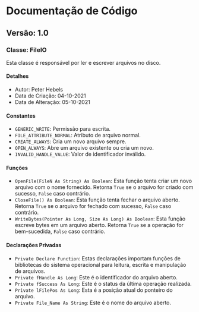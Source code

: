 # Documentação de Código

## Versão: 1.0

### Classe: FileIO

Esta classe é responsável por ler e escrever arquivos no disco.

#### Detalhes

- Autor: Peter Hebels
- Data de Criação: 04-10-2021
- Data de Alteração: 05-10-2021

#### Constantes

- `GENERIC_WRITE`: Permissão para escrita.
- `FILE_ATTRIBUTE_NORMAL`: Atributo de arquivo normal.
- `CREATE_ALWAYS`: Cria um novo arquivo sempre.
- `OPEN_ALWAYS`: Abre um arquivo existente ou cria um novo.
- `INVALID_HANDLE_VALUE`: Valor de identificador inválido.

#### Funções

- `OpenFile(FileN As String) As Boolean`: Esta função tenta criar um novo arquivo com o nome fornecido. Retorna `True` se o arquivo for criado com sucesso, `False` caso contrário.
- `CloseFile() As Boolean`: Esta função tenta fechar o arquivo aberto. Retorna `True` se o arquivo for fechado com sucesso, `False` caso contrário.
- `WriteBytes(Pointer As Long, Size As Long) As Boolean`: Esta função escreve bytes em um arquivo aberto. Retorna `True` se a operação for bem-sucedida, `False` caso contrário.

#### Declarações Privadas

- `Private Declare Function`: Estas declarações importam funções de bibliotecas do sistema operacional para leitura, escrita e manipulação de arquivos.
- `Private fHandle As Long`: Este é o identificador do arquivo aberto.
- `Private fSuccess As Long`: Este é o status da última operação realizada.
- `Private lFilePos As Long`: Esta é a posição atual do ponteiro do arquivo.
- `Private File_Name As String`: Este é o nome do arquivo aberto.